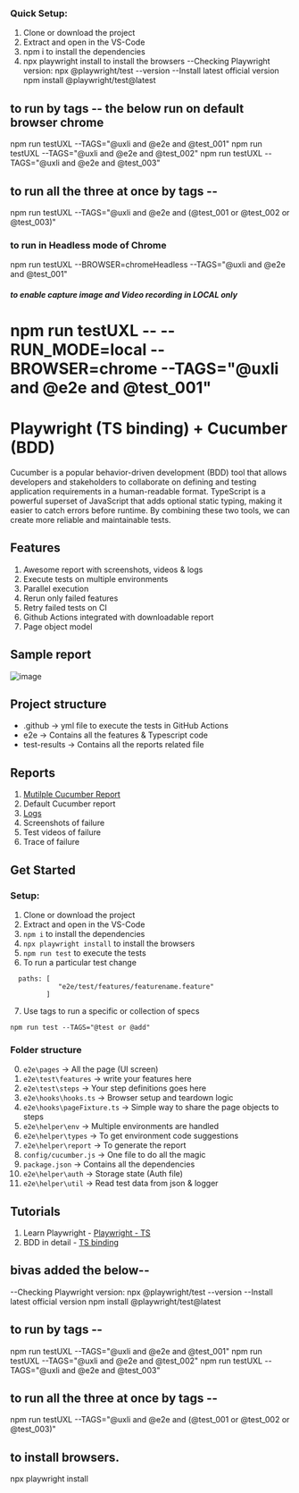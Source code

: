 ###  Quick Setup:
1. Clone or download the project
2. Extract and open in the VS-Code
3. npm i to install the dependencies
4. npx playwright install to install the browsers
--Checking Playwright version:
npx @playwright/test --version
--Install latest official version
npm install @playwright/test@latest
## to run by tags -- the below run on default browser chrome
npm run testUXL --TAGS="@uxli and @e2e and @test_001"
npm run testUXL --TAGS="@uxli and @e2e and @test_002"
npm run testUXL --TAGS="@uxli and @e2e and @test_003"
## to run all the three at once by tags --
npm run testUXL --TAGS="@uxli and @e2e and (@test_001 or @test_002 or @test_003)"
### to run in Headless mode of Chrome
npm run testUXL --BROWSER=chromeHeadless --TAGS="@uxli and @e2e and @test_001"
##### to enable capture image and Video recording in LOCAL only 
npm run  testUXL -- --RUN_MODE=local --BROWSER=chrome  --TAGS="@uxli and @e2e and @test_001"
 ===============================================================

# Playwright (TS binding) + Cucumber (BDD)

Cucumber is a popular behavior-driven development (BDD) tool that allows developers and stakeholders to collaborate on defining and testing application requirements in a human-readable format. 
TypeScript is a powerful superset of JavaScript that adds optional static typing, making it easier to catch errors before runtime. By combining these two tools, we can create more reliable and maintainable tests.

## Features

1. Awesome report with screenshots, videos & logs
2. Execute tests on multiple environments 
3. Parallel execution
4. Rerun only failed features
5. Retry failed tests on CI
6. Github Actions integrated with downloadable report
7. Page object model

## Sample report
![image](https://github.com/ortoniKC/Playwright_Cucumber_TS/assets/58769833/da2d9f5a-85e7-4695-8ce2-3378b692afc4)


## Project structure

- .github -> yml file to execute the tests in GitHub Actions
- e2e -> Contains all the features & Typescript code
- test-results -> Contains all the reports related file

## Reports

1. [Mutilple Cucumber Report](https://github.com/WasiqB/multiple-cucumber-html-reporter)
2. Default Cucumber report
3. [Logs](https://www.npmjs.com/package/winston)
4. Screenshots of failure
5. Test videos of failure
6. Trace of failure

## Get Started

### Setup:

1. Clone or download the project
2. Extract and open in the VS-Code
3. `npm i` to install the dependencies
4. `npx playwright install` to install the browsers
5. `npm run test` to execute the tests
6. To run a particular test change
```
  paths: [
            "e2e/test/features/featurename.feature"
         ]
```
7. Use tags to run a specific or collection of specs
```
npm run test --TAGS="@test or @add"
```

### Folder structure
0. `e2e\pages` -> All the page (UI screen)
1. `e2e\test\features` -> write your features here
2. `e2e\test\steps` -> Your step definitions goes here
3. `e2e\hooks\hooks.ts` -> Browser setup and teardown logic
4. `e2e\hooks\pageFixture.ts` -> Simple way to share the page objects to steps
5. `e2e\helper\env` -> Multiple environments are handled
6. `e2e\helper\types` -> To get environment code suggestions
7. `e2e\helper\report` -> To generate the report
8. `config/cucumber.js` -> One file to do all the magic
9. `package.json` -> Contains all the dependencies
10. `e2e\helper\auth` -> Storage state (Auth file)
11. `e2e\helper\util` -> Read test data from json & logger

## Tutorials
1. Learn Playwright - [Playwright - TS](https://youtube.com/playlist?list=PL699Xf-_ilW7EyC6lMuU4jelKemmS6KgD)
2. BDD in detail - [TS binding](https://youtube.com/playlist?list=PL699Xf-_ilW6KgK-S1l9ynOnBGiZl2Bsk)


## bivas added the below--
--Checking Playwright version:
npx @playwright/test --version
--Install latest official version
npm install @playwright/test@latest
## to run by tags --
npm run testUXL --TAGS="@uxli and @e2e and @test_001"
npm run testUXL --TAGS="@uxli and @e2e and @test_002"
npm run testUXL --TAGS="@uxli and @e2e and @test_003"
## to run all the three at once by tags --
npm run testUXL --TAGS="@uxli and @e2e and (@test_001 or @test_002 or @test_003)"
## to install browsers.
npx playwright install

